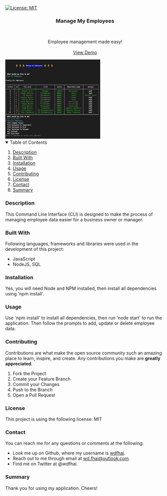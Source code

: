 [![License: MIT](https://img.shields.io/badge/License-MIT-yellow.svg)](https://opensource.org/licenses/MIT)

<div align="center">
    <h3 align="center">Manage My Employees</h3>
    <br />
    <p align="center">
    Employee management made easy!
    <br />
    <br />
    <a href="https://github.com/wdfhai/manage_my_employees">View Demo</a>
    </p>
</div>

<img src="./assets/preview.png" alt="project preview img" style="height: 250px; width: 300px;">

<details open="open">
    <summary>Table of Contents</summary>
    <ol>
        <li><a href="#about-the-project">Description</a></li>
        <li><a href="#built-with">Built With</a></li></li>
        <li><a href="#installation">Installation</a></li>
        <li><a href="#usage">Usage</a></li>
        <li><a href="#contributing">Contributing</a></li>
        <li><a href="#license">License</a></li>
        <li><a href="#contact">Contact</a></li>
        <li><a href="#summary">Summary</a></li>
    </ol>
</details>

### Description

This Command Line Interface (CLI) is designed to make the process of managing employee data easier for a business owner or manager.

### Built With

Following languages, frameworks and libraries were used in the development of this project:

- JavaScript
- NodeJS, SQL

### Installation

Yes, you will need Node and NPM installed, then install all dependencies using 'npm install'.

### Usage

Use 'npm install' to install all dependencies, then run 'node start' to run the application. Then follow the prompts to add, update or delete employee data.

### Contributing

Contributions are what make the open source community such an amazing place to learn, inspire, and create. Any contributions you make are **greatly appreciated**.

1. Fork the Project
2. Create your Feature Branch
3. Commit your Changes
4. Push to the Branch
5. Open a Pull Request

### License

This project is using the following license: MIT

### Contact

You can reach me for any questions or comments at the following:

- Look me up on Github, where my username is <span><a href="https://github.com/wdfhai">wdfhai</a></span>.
- Reach out to me through email at wd.fhai@outlook.com.
- Find me on Twitter at @wdfhai.

### Summary

Thank you for using my application. Cheers!

